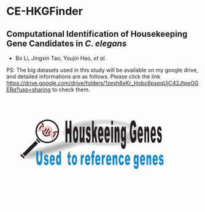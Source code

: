 
# CE-HKGFinder

## Computational Identification of Housekeeping Gene Candidates in *C. elegans*

- Bo Li, Jingxin Tao, Youjin Hao, *et al.* 

PS: The big datasets used in this study will be available on my google drive, and detailed informations are as follows. Please click the link 
<https://drive.google.com/drive/folders/1zesh6xKr_Hobc6pseqUjC42JtpeGGERq?usp=sharing> to check them. 

<img src = "https://github.com/libcell/CE-HKGFinder/blob/master/Image/hkfinder.png" width = "1000" align = "middle">
